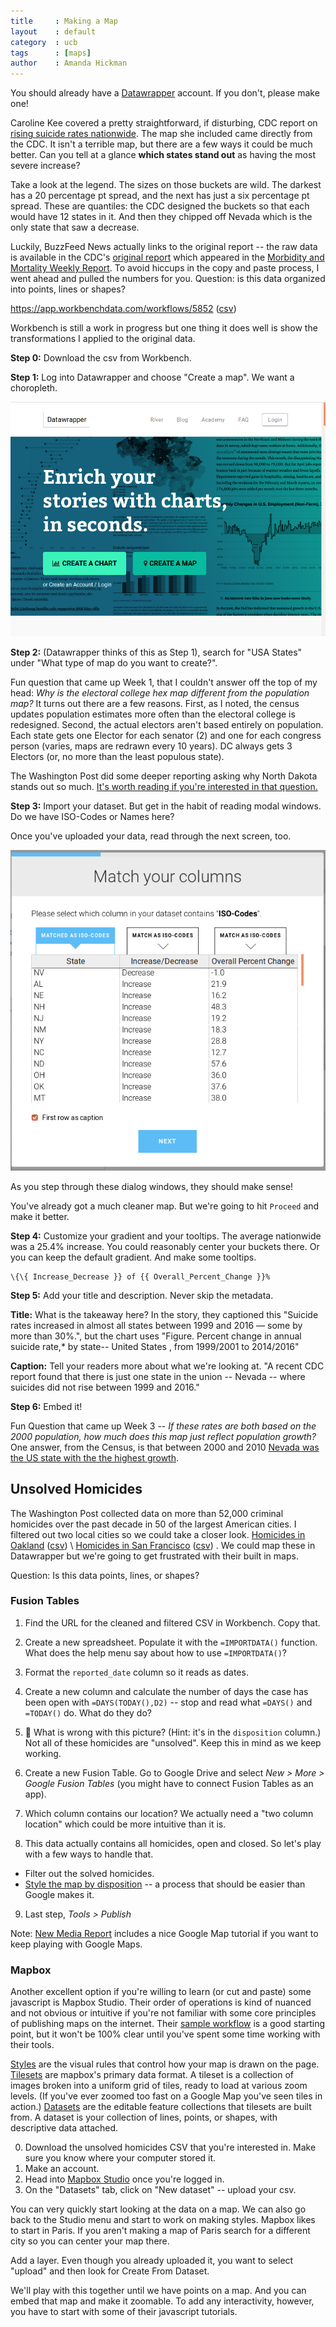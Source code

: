 ```yaml
---
title     : Making a Map
layout    : default
category  : ucb
tags      : [maps]
author    : Amanda Hickman
---
```


You should already have a [Datawrapper](https://www.datawrapper.de/) account. If you don't, please make one!

Caroline Kee covered a pretty straightforward, if disturbing, CDC report on [rising suicide rates nationwide](https://www.buzzfeed.com/carolinekee/suicide-rates-increase-us-2016-all-states). The map she included came directly from the CDC. It isn't a terrible map, but there are a few ways it could be much better. Can you tell at a glance **which states stand out** as having the most severe increase?

Take a look at the legend. The sizes on those buckets are wild. The darkest has a 20 percentage pt spread, and the next has just a six percentage pt spread. These are quantiles: the CDC designed the buckets so that each would have 12 states in it. And then they chipped off Nevada which is the only state that saw a decrease.

Luckily, BuzzFeed News actually links to the original report -- the raw data is available in the CDC's [original report](https://www.cdc.gov/vitalsigns/suicide/infographic.html#graphic1) which appeared in the [Morbidity and Mortality Weekly Report](https://www.cdc.gov/mmwr/index.html). To avoid hiccups in the copy and paste process, I went ahead and pulled the numbers for you. Question: is this data organized into points, lines or shapes?

<https://app.workbenchdata.com/workflows/5852> ([csv](cdc_suicide.csv))

Workbench is still a work in progress but one thing it does well is show the transformations I applied to the original data.

**Step 0:** Download the csv from Workbench.

**Step 1:** Log into Datawrapper and choose "Create a map". We want a choropleth.

![create a map](dw1.png)

**Step 2:** (Datawrapper thinks of this as Step 1), search for "USA States" under "What type of map do you want to create?".

Fun question that came up Week 1, that I couldn't answer off the top of my head: *Why is the electoral college hex map different from the population map?* It turns out there are a few reasons. First, as I noted, the census updates population estimates more often than the electoral college is redesigned. Second, the actual electors aren't based entirely on population. Each state gets one Elector for each senator (2) and one for each congress person (varies, maps are redrawn every 10 years). DC always gets 3 Electors (or, no more than the least populous state).

The Washington Post did some deeper reporting asking why North Dakota stands out so much.  [It's worth reading if you're interested in that question.](https://www.washingtonpost.com/news/to-your-health/wp/2018/06/07/u-s-suicide-rates-rise-sharply-across-the-country-new-report-shows/)

**Step 3:** Import your dataset. But get in the habit of reading modal windows. Do we have ISO-Codes or Names here?

Once you've uploaded your data, read through the next screen, too.

![pay attention](columns.png)

As you step through these dialog windows, they should make sense!

You've already got a much cleaner map. But we're going to hit `Proceed` and make it better.

**Step 4:** Customize your gradient and your tooltips. The average nationwide was a 25.4% increase. You could reasonably center your buckets there. Or you can keep the default gradient. And make some tooltips.

```
\{\{ Increase_Decrease }} of {{ Overall_Percent_Change }}%
```

**Step 5:** Add your title and description. Never skip the metadata.

**Title:** What is the takeaway here? In the story, they captioned this "Suicide rates increased in almost all states between 1999 and 2016 — some by more than 30%.", but the chart uses "Figure. Percent change in annual suicide rate,* by state-- United States , from 1999/2001 to 2014/2016"

**Caption:** Tell your readers more about what we're looking at. "A recent CDC report found that there is just one state in the union -- Nevada -- where suicides did  not rise between 1999 and 2016."

**Step 6:** Embed it!

Fun Question that came up Week 3 -- *If these rates are both based on the 2000 population, how much does this map just reflect population growth?* One answer, from the Census, is that between 2000 and 2010 [Nevada was the US state with the the highest growth](https://www.census.gov/newsroom/blogs/random-samplings/2011/03/population-distribution-and-change-2000-to-2010.html).

## Unsolved Homicides

The Washington Post collected data on more than 52,000 criminal homicides over the past decade in 50 of the largest American cities. I filtered out two local cities so we could take a closer look.
[Homicides in Oakland](https://app.workbenchdata.com/workflows/5840) ([csv](oakland_homicide.csv)) \ [Homicides in San Francisco](https://app.workbenchdata.com/workflows/5853/) ([csv](sf_homicide.csv)) . We could map these in Datawrapper but we're going to get frustrated with their built in maps.

Question: Is this data points, lines, or shapes?

### Fusion Tables

1. Find the URL for the cleaned and filtered CSV in Workbench. Copy that.

1. Create a new spreadsheet. Populate it with the `=IMPORTDATA()` function. What does the help menu say about how to use `=IMPORTDATA()`?

2. Format the `reported_date` column so it reads as dates.

3. Create a new column and calculate the number of days the case has been open with  `=DAYS(TODAY(),D2)` -- stop and read what `=DAYS()` and `=TODAY()` do. What do they do?

4. 🤔 What is wrong with this picture? (Hint: it's in the `disposition` column.) Not all of these homicides are "unsolved". Keep this in mind as we keep working.

4. Create a new Fusion Table. Go to Google Drive and select *New > More > Google Fusion Tables* (you might have to connect Fusion Tables as an app).

5. Which column contains our location? We actually need a "two column location" which could be more intuitive than it is.

7. This data actually contains all homicides, open and closed. So let's play with a few ways to handle that.  
  * Filter out the solved homicides.
  * [Style the map by disposition](https://support.google.com/fusiontables/answer/2476954?hl=en&ref_topic=2575652) -- a process that should be easier than Google makes it.

9. Last step, *Tools > Publish*

Note: [New Media Report](https://newmedia.report/tutorials/google-maps/) includes a nice Google Map tutorial if you want to keep playing with Google Maps.

### Mapbox

Another excellent option if you're willing to learn (or cut and paste) some javascript is Mapbox Studio. Their order of operations is kind of nuanced and not obvious or intuitive if you're not familiar with some core principles of publishing maps on the internet. Their [sample workflow](https://www.mapbox.com/studio-manual/overview/#sample-workflow) is a good starting point, but it won't be 100% clear until you've spent some time working with their tools.

[Styles](https://www.mapbox.com/studio-manual/reference/styles/) are the visual rules that control how your map is drawn on the page. [Tilesets](https://www.mapbox.com/studio-manual/reference/tilesets/) are mapbox's primary data format. A tileset is a collection of images broken into a uniform grid of tiles, ready to load at various zoom levels. (If you've ever zoomed too fast on a Google Map you've seen tiles in action.) [Datasets](https://www.mapbox.com/studio-manual/reference/datasets/) are the editable feature collections that tilesets are built from. A dataset is your collection of lines, points, or shapes, with descriptive data attached.

0. Download the unsolved homicides CSV that you're interested in. Make sure you know where your computer stored it.
1. Make an account.
2. Head into [Mapbox Studio](https://www.mapbox.com/studio/) once you're logged in.
3. On the "Datasets" tab, click on "New dataset" -- upload your csv.

You can very quickly start looking at the data on a map. We can also go back to the Studio menu and start to work on making styles. Mapbox likes to start in Paris. If you aren't making a map of Paris search for a different city so you can center your map there.

Add a layer. Even though you already uploaded it, you want to select "upload" and then look for Create From Dataset.

We'll play with this together until we have points on a map. And you can embed that map and make it zoomable. To add any interactivity, however, you have to start with some of their javascript tutorials.
